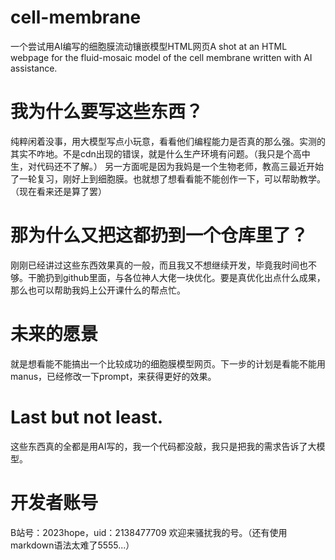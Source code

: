 # cell-membrane
一个尝试用AI编写的细胞膜流动镶嵌模型HTML网页A shot at an HTML webpage for the fluid-mosaic model of the cell membrane written with AI assistance.

# 我为什么要写这些东西？
纯粹闲着没事，用大模型写点小玩意，看看他们编程能力是否真的那么强。实测的其实不咋地。不是cdn出现的错误，就是什么生产环境有问题。（我只是个高中生，对代码还不了解。）
另一方面呢是因为我妈是一个生物老师，教高三最近开始了一轮复习，刚好上到细胞膜。也就想了想看看能不能创作一下，可以帮助教学。（现在看来还是算了罢）

# 那为什么又把这都扔到一个仓库里了？
刚刚已经讲过这些东西效果真的一般，而且我又不想继续开发，毕竟我时间也不够。干脆扔到github里面，与各位神人大佬一块优化。要是真优化出点什么成果，那么也可以帮助我妈上公开课什么的帮点忙。

# 未来的愿景
就是想看能不能搞出一个比较成功的细胞膜模型网页。下一步的计划是看能不能用manus，已经修改一下prompt，来获得更好的效果。

# Last but not least.
这些东西真的全都是用AI写的，我一个代码都没敲，我只是把我的需求告诉了大模型。

# 开发者账号
B站号：2023hope，uid：2138477709
欢迎来骚扰我的号。（还有使用markdown语法太难了5555...）

